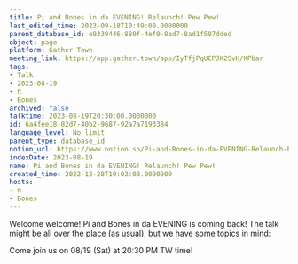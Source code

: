 ```yaml
---
title: Pi and Bones in da EVENING! Relaunch! Pew Pew!
last_edited_time: 2023-09-18T10:49:00.0000000
parent_database_id: e9339446-880f-4ef0-8ad7-8ad1f507dded
object: page
platform: Gather Town
meeting_link: https://app.gather.town/app/IyTfjPqUCPJK2SvH/KPbar
tags:
- Talk
- 2023-08-19
- π
- Bones
archived: false
talktime: 2023-08-19T20:30:00.0000000
id: 6a4fee18-82d7-40b2-9687-92a7a7193384
language_level: No limit
parent_type: database_id
notion_url: https://www.notion.so/Pi-and-Bones-in-da-EVENING-Relaunch-Pew-Pew-6a4fee1882d740b2968792a7a7193384
indexDate: 2023-08-19
name: Pi and Bones in da EVENING! Relaunch! Pew Pew!
created_time: 2022-12-28T19:03:00.0000000
hosts:
- π
- Bones
---
```


Welcome welcome! Pi and Bones in da EVENING is coming back! 
The talk might be all over the place (as usual), but we have some topics in mind:


   
   
   

Come join us on 08/19 (Sat) at 20:30 PM TW time!























